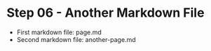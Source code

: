 # Step 06 - Another Markdown File

* First markdown file: page.md
* Second markdown file: another-page.md

